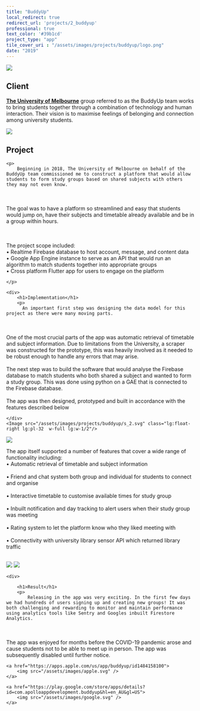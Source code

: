 ```yaml
---
title: "BuddyUp"
local_redirect: true
redirect_url: 'projects/2_buddyup'
professional: true
text_color: '#39b1cd'
project_type: "app"
tile_cover_uri : "/assets/images/projects/buddyup/logo.png"
date: "2019"
---
```

<div>
<Image src="/assets/images/projects/buddyup/project_title.svg"  class="lg:w-1/2 w-full pt-5 px-5"
    layout='responsive' />

<section style="display: block">
    <h1>Client</h1>
    <p><a href="https://www.unimelb.edu.au/"><b>The University of Melbourne</b></a> group referred to as the BuddyUp team works to bring students together through a combination of technology and human interaction. Their vision is to maximise feelings of belonging and connection among university students.</p>
</section>

<section class="">

<Image src="/assets/images/projects/buddyup/s_1.svg" class="lg:float-left lg:pr-32 w-1/2"/>

<div>
    <h1>Project</h1>

    <p>
        Beginning in 2018, The University of Melbourne on behalf of the BuddyUp team commissioned me to construct a platform that would allow students to form study groups based on shared subjects with others they may not even know. 
<br/><br/>
The goal was to have a platform so streamlined and easy that students would jump on, have their subjects and timetable already available and be in a group within hours.

<br/><br/>The project scope included:<br/>
• Realtime Firebase database to host account, message, and content data <br/>
• Google App Engine instance to serve as an API that would run an algorithm to match students together into appropriate groups<br/>
• Cross platform Flutter app for users to engage on the platform <br/>



    </p>
</div>

</section>

<section class="pt-20  ">


    <div>
        <h1>Implementation</h1>
        <p>
          An important first step was designing the data model for this project as there were many moving parts. 
<br/><br/>
One of the most crucial parts of the app was automatic retrieval of timetable and subject information. Due to limitations from the University, a scraper was constructed for the prototype, this was heavily involved as it needed to be robust enough to handle any errors that may arise.
<br/><br/>
The next step was to build the software that would analyse the Firebase database to match students who both shared a subject and wanted to form a study group. This was done using python on a GAE that is connected to the Firebase database.
<br/><br/>
The app was then designed, prototyped and built in accordance with the features described below
        </p>

    </div>
    <Image src="/assets/images/projects/buddyup/s_2.svg" class="lg:float-right lg:pl-32  w-full lg:w-1/2"/>

</section>

<section>
    <Image src="/assets/images/projects/buddyup/s_3.svg" class="lg:float-left lg:pr-32 w-full lg:w-1/2"/>

<p>
The app itself supported a number of features that cover a wide range of functionality including: <br/>
• Automatic retrieval of timetable and subject information<br/><br/>
•  Friend and chat system both group and individual for students to connect and organise<br/><br/>
•  Interactive timetable to customise available times for study group<br/><br/>
•  Inbuilt notification and day tracking to alert users when their study group was meeting<br/><br/>
•  Rating system to let the platform know who they liked meeting with<br/><br/>
•  Connectivity with university library sensor API which returned library traffic  <br/><br/>

</p>

</section>

<section class="flex flex-col lg:flex-row">
    <Image src="/assets/images/projects/buddyup/s_4.svg" class=" p-10 w-full lg:w-1/2"/>
    <Image src="/assets/images/projects/buddyup/s_5.svg" class=" p-10 w-full lg:w-1/2"/>

</section>

<section>

    <div>

        <h1>Result</h1>
        <p>
            Releasing in the app was very exciting. In the first few days we had hundreds of users signing up and creating new groups! It was both challenging and rewarding to monitor and maintain performance using analytics tools like Sentry and Googles inbuilt Firestore Analytics.
<br/>
<br/>
The app was enjoyed for months before the COVID-19 pandemic arose and cause students not to be able to meet up in person. The app was subsequently disabled until further notice.
        </p>
    </div>
</section>

<div
    class="flex flex-col md:flex-row pb-16 pt-10  justify-center lg:space-x-32 md:space-x-10 space-x-0 space-y-10 md:space-y-0">

    <a href="https://apps.apple.com/us/app/buddyup/id1484158100">
        <img src="/assets/images/apple.svg" />
    </a>

    <a href="https://play.google.com/store/apps/details?id=com.apolloappdevelopment.buddyup&hl=en_AU&gl=US">
        <img src="/assets/images/google.svg" />
    </a>

</div>

</div>